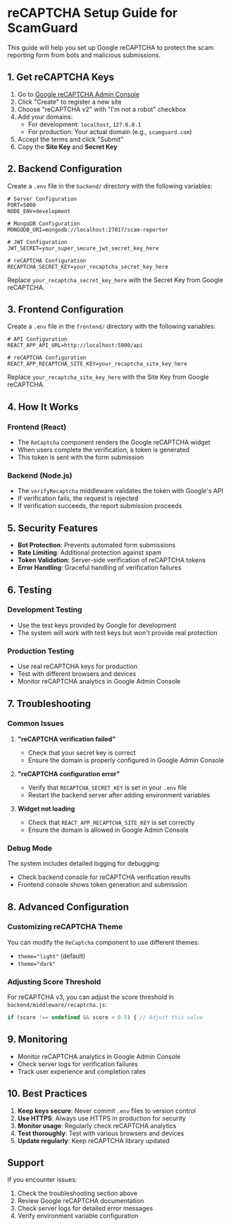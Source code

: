# reCAPTCHA Setup Guide for ScamGuard

This guide will help you set up Google reCAPTCHA to protect the scam reporting form from bots and malicious submissions.

## 1. Get reCAPTCHA Keys

1. Go to [Google reCAPTCHA Admin Console](https://www.google.com/recaptcha/admin)
2. Click "Create" to register a new site
3. Choose "reCAPTCHA v2" with "I'm not a robot" checkbox
4. Add your domains:
   - For development: `localhost`, `127.0.0.1`
   - For production: Your actual domain (e.g., `scamguard.com`)
5. Accept the terms and click "Submit"
6. Copy the **Site Key** and **Secret Key**

## 2. Backend Configuration

Create a `.env` file in the `backend/` directory with the following variables:

```env
# Server Configuration
PORT=5000
NODE_ENV=development

# MongoDB Configuration
MONGODB_URI=mongodb://localhost:27017/scam-reporter

# JWT Configuration
JWT_SECRET=your_super_secure_jwt_secret_key_here

# reCAPTCHA Configuration
RECAPTCHA_SECRET_KEY=your_recaptcha_secret_key_here
```

Replace `your_recaptcha_secret_key_here` with the Secret Key from Google reCAPTCHA.

## 3. Frontend Configuration

Create a `.env` file in the `frontend/` directory with the following variables:

```env
# API Configuration
REACT_APP_API_URL=http://localhost:5000/api

# reCAPTCHA Configuration
REACT_APP_RECAPTCHA_SITE_KEY=your_recaptcha_site_key_here
```

Replace `your_recaptcha_site_key_here` with the Site Key from Google reCAPTCHA.

## 4. How It Works

### Frontend (React)
- The `ReCaptcha` component renders the Google reCAPTCHA widget
- When users complete the verification, a token is generated
- This token is sent with the form submission

### Backend (Node.js)
- The `verifyRecaptcha` middleware validates the token with Google's API
- If verification fails, the request is rejected
- If verification succeeds, the report submission proceeds

## 5. Security Features

- **Bot Protection**: Prevents automated form submissions
- **Rate Limiting**: Additional protection against spam
- **Token Validation**: Server-side verification of reCAPTCHA tokens
- **Error Handling**: Graceful handling of verification failures

## 6. Testing

### Development Testing
- Use the test keys provided by Google for development
- The system will work with test keys but won't provide real protection

### Production Testing
- Use real reCAPTCHA keys for production
- Test with different browsers and devices
- Monitor reCAPTCHA analytics in Google Admin Console

## 7. Troubleshooting

### Common Issues

1. **"reCAPTCHA verification failed"**
   - Check that your secret key is correct
   - Ensure the domain is properly configured in Google Admin Console

2. **"reCAPTCHA configuration error"**
   - Verify that `RECAPTCHA_SECRET_KEY` is set in your `.env` file
   - Restart the backend server after adding environment variables

3. **Widget not loading**
   - Check that `REACT_APP_RECAPTCHA_SITE_KEY` is set correctly
   - Ensure the domain is allowed in Google Admin Console

### Debug Mode

The system includes detailed logging for debugging:
- Check backend console for reCAPTCHA verification results
- Frontend console shows token generation and submission

## 8. Advanced Configuration

### Customizing reCAPTCHA Theme
You can modify the `ReCaptcha` component to use different themes:
- `theme="light"` (default)
- `theme="dark"`

### Adjusting Score Threshold
For reCAPTCHA v3, you can adjust the score threshold in `backend/middleware/recaptcha.js`:
```javascript
if (score !== undefined && score < 0.5) { // Adjust this value
```

## 9. Monitoring

- Monitor reCAPTCHA analytics in Google Admin Console
- Check server logs for verification failures
- Track user experience and completion rates

## 10. Best Practices

1. **Keep keys secure**: Never commit `.env` files to version control
2. **Use HTTPS**: Always use HTTPS in production for security
3. **Monitor usage**: Regularly check reCAPTCHA analytics
4. **Test thoroughly**: Test with various browsers and devices
5. **Update regularly**: Keep reCAPTCHA library updated

## Support

If you encounter issues:
1. Check the troubleshooting section above
2. Review Google reCAPTCHA documentation
3. Check server logs for detailed error messages
4. Verify environment variable configuration 